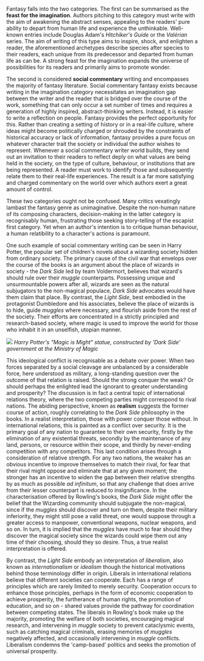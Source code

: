 Fantasy falls into the two categories. The first can be summarised as the **feast for the imagination**. Authors pitching to this category must write with the aim of awakening the abstract senses, appealing to the readers' pure ability to depart from human life and experience the unthinkable. Well-known entries include Douglas Adam's *Hitchiker's Guide* or the *Valérian* series. The aim of writing of this type aims to inspire, shock, and enlighten a reader, the aforementioned archetypes describe species after species to their readers, each unique from its predecessor and departed from human life as can be. A strong feast for the imagination expands the universe of possibilities for its readers and primarily aims to promote wonder.

The second is considered **social commentary** writing and encompasses the majority of fantasy literature. Social commentary fantasy exists because writing in the imagination category necessitates an imagination gap between the writer and the reader that is bridged over the course of the work, something that can only occur a set number of times and requires a generation of highly inspired, abstract-thinking writers. Instead, it is easier to write a reflection on people. Fantasy provides the perfect opportunity for this. Rather than creating a setting of history or in a real-life culture, where ideas might become politically charged or shrouded by the constraints of historical accuracy or lack of information, fantasy provides a pure focus on whatever character trait the society or individual the author wishes to represent. Whenever a social commentary writer world builds, they send out an invitation to their readers to reflect deply on what values are being held in the society, on the type of culture, behaviour, or institutions that are being represented. A reader must work to identify those and subsequently relate them to their real-life experiences. The result is a far more satisfying and charged commentary on the world over which authors exert a great amount of control.

These two categories ought not be confused. Many critics vexatingly lambast the fantasy genre as unimaginative. Despite the non-human nature of its composing characters, decision-making in the latter category is recognisably human, frustrating those seeking story-telling of the escapist first category. Yet when an author's intention is to critique human behaviour, a human relatibility to a character's actions is paramount.

One such example of social commentary writing can be seen in Harry Potter, the popular set of children's novels about a wizarding society hidden from ordinary society. The primary cause of the civil war that envelops over the course of the books is an argument about the place of wizards in society - the *Dark Side* led by team Voldermort, believes that wizard's should rule over their *muggle* counterparts. Possessing unique and unsurmountable powers after all, wizards are seen as the natural subjugators to the non-magical populace, *Dark Side* advocates would have them claim that place. By contrast, the *Light Side*, best embodied in the protagonist Dumbledore and his associates, believe the place of wizards is to hide, guide *muggles* where necessary, and flourish aside from the rest of the society. Their efforts are concentrated in a strictly principled and research-based society, where magic is used to improve the world for those who inhabit it in an unselfish, utopian manner.

![](http://localhost:8081/articles/images/MoM.jpg)
*Harry Potter's "Magic is Might" statue, constructed by 'Dark Side' government at the Ministry of Magic*

This ideological conflict is recognisable as a debate over power. When two forces separated by a social cleavage are unbalanced by a considerable force, here understood as military, a long-standing question over the outcome of that relation is raised. Should the strong conquer the weak? Or should perhaps the enlighted lead the ignorant to greater understanding and prosperity? The discussion is in fact a central topic of international relations theory, where the two competing parties might correspond to rival nations. The abiding perspective, known as **realism** suggests the former course of action, roughly correlating to the *Dark Side* philosophy in the books. In a realist interpretation, those with power conquer those without. In international relations, this is painted as a conflict over security. It is the primary goal of any nation to guarantee to their own security, firstly by the elimination of any existential threats, secondly by the maintenance of any land, persons, or resource within their scope, and thirdly by never-ending competition with any competitors. This last condition arises through a consideration of relative strength. For any two nations, the weaker has an obvious incentive to improve themselves to match their rival, for fear that their rival might oppose and eliminate that at any given moment; the stronger has an incentive to widen the gap between their relative strengths by as much as possible *ad infinitum*, so that any challenge that does arrive from their lesser counterpart is reduced to insignificance. In the characterisation offered by Rowling's books, the *Dark Side* might offer the belief that the Wizarding community should subjugate the non-magical, since if the *muggles* should discover and turn on them, despite their military inferiority, they might still pose a valid threat, one would suppose through a greater access to manpower, conventional weapons, nuclear weapons, and so on. In turn, it is implied that the *muggles* have much to fear should they discover the magical society since the wizards could wipe them out any time of their choosing, should they so desire. Thus, a true realist interpretation is offered.

By contrast, the *Light Side* embody an interpretation of *liberalism*, also known as *internationalism* or *idealism* though the historical motivations behind those terminology differ in origin. Liberals in international relations believe that different societies can cooperate. Each has a range of principles which are rarely limited to merely security. Cooperation occurs to enhance those principles, perhaps in the form of economic cooperation to achieve prosperity, the furtherance of human rights, the promotion of education, and so on - shared values provide the pathway for coordination between competing states. The liberals in Rowling's book make up the majority, promoting the welfare of both societies, encouraging magical research, and intervening in *muggle* society to prevent cataclysmic events, such as catching magical criminals, erasing memories of *muggles* negatively affected, and occasionally intervening in *muggle* conflicts. Liberalism condemns the 'camp-based' politics and seeks the promotion of universal prosperity.